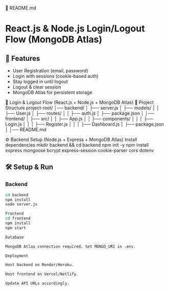 📖 README.md
# React.js & Node.js Login/Logout Flow (MongoDB Atlas)

## 🚀 Features
- User Registration (email, password)
- Login with sessions (cookie-based auth)
- Stay logged in until logout
- Logout & clear session
- MongoDB Atlas for persistent storage
  

🔐 Login & Logout Flow (React.js + Node.js + MongoDB Atlas)
📂 Project Structure
project-root/
│── backend/
│   ├── server.js
│   ├── models/
│   │   ├── User.js
│   ├── routes/
│   │   ├── auth.js
│   ├── package.json
│
│── frontend/
│   ├── src/
│   │   ├── App.js
│   │   ├── components/
│   │   │   ├── Login.js
│   │   │   ├── Register.js
│   │   │   ├── Dashboard.js
│   ├── package.json
│
│── README.md

⚙️ Backend Setup (Node.js + Express + MongoDB Atlas)
Install dependencies
mkdir backend && cd backend
npm init -y
npm install express mongoose bcrypt express-session cookie-parser cors dotenv

## 🛠 Setup & Run
### Backend
```bash
cd backend
npm install
node server.js

Frontend
cd frontend
npm install
npm start

Database

MongoDB Atlas connection required. Set MONGO_URI in .env.

Deployment

Host backend on Render/Heroku.

Host frontend on Vercel/Netlify.

Update API URLs accordingly.

